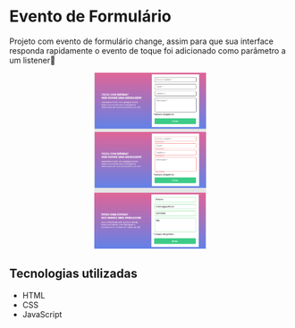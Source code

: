 # Evento de Formulário
Projeto com evento de formulário change, assim para que sua interface responda rapidamente o evento de toque foi adicionado como parâmetro a um listener🧐

<p align="center">
    <img  width="200"  src="./src/image/modelo.png" alt="Captura de tela do site de formulário">
</p>

## Tecnologias utilizadas
- HTML
- CSS
- JavaScript